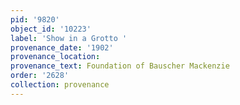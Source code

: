 ```yaml
---
pid: '9820'
object_id: '10223'
label: 'Show in a Grotto '
provenance_date: '1902'
provenance_location:
provenance_text: Foundation of Bauscher Mackenzie
order: '2628'
collection: provenance
---
```

